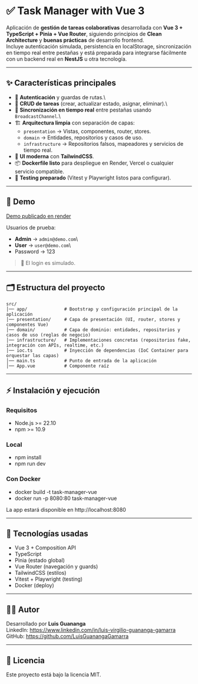 # ✅ Task Manager with Vue 3

Aplicación de **gestión de tareas colaborativas** desarrollada con **Vue
3 + TypeScript + Pinia + Vue Router**, siguiendo principios de **Clean
Architecture** y **buenas prácticas** de desarrollo frontend.\
Incluye autenticación simulada, persistencia en
localStorage, sincronización en tiempo real entre pestañas y está
preparada para integrarse fácilmente con un backend real en **NestJS** u
otra tecnología.

------------------------------------------------------------------------

## ✨ Características principales

-   🔐 **Autenticación** y guardas de rutas.\
-   📝 **CRUD de tareas** (crear, actualizar estado, asignar,
    eliminar).\
-   🔄 **Sincronización en tiempo real** entre pestañas usando
    `BroadcastChannel`.\
-   🏗 **Arquitectura limpia** con separación de capas:
    -   `presentation` → Vistas, componentes, router, stores.
    -   `domain` → Entidades, repositorios y casos de uso.
    -   `infrastructure` → Repositorios falsos, mapeadores y servicios
        de tiempo real.
-   🎨 **UI moderna** con **TailwindCSS**.
-   📦 **Dockerfile listo** para despliegue en Render, Vercel o
    cualquier servicio compatible.
-   🧪 **Testing preparado** (Vitest y Playwright listos para
    configurar).

------------------------------------------------------------------------

## 🚀 Demo

[Demo publicado en render](https://task-manager-with-vue.onrender.com)

Usuarios de prueba:

-   **Admin** → `admin@demo.com`\
-   **User** → `user@demo.com`\
-   Password → 123

> 🔑 El login es simulado.

------------------------------------------------------------------------

## 🗂️ Estructura del proyecto

    src/
    │── app/              # Bootstrap y configuración principal de la aplicación
    │── presentation/     # Capa de presentación (UI, router, stores y componentes Vue)
    │── domain/           # Capa de dominio: entidades, repositorios y casos de uso (reglas de negocio)
    │── infrastructure/   # Implementaciones concretas (repositorios fake, integración con APIs, realtime, etc.)
    │── ioc.ts            # Inyección de dependencias (IoC Container para orquestar las capas)
    │── main.ts           # Punto de entrada de la aplicación
    │── App.vue           # Componente raíz
------------------------------------------------------------------------

## ⚡ Instalación y ejecución

### Requisitos

-   Node.js \>= 22.10
-   npm \>= 10.9

### Local

- npm install
- npm run dev 

### Con Docker

- docker build -t task-manager-vue 
- docker run -p 8080:80 task-manager-vue

La app estará disponible en http://localhost:8080

------------------------------------------------------------------------

## 🧩 Tecnologías usadas

-   Vue 3 + Composition API
-   TypeScript
-   Pinia (estado global)
-   Vue Router (navegación y guards)
-   TailwindCSS (estilos)
-   Vitest + Playwright (testing)
-   Docker (deploy)

------------------------------------------------------------------------
## 👨‍💻 Autor

Desarrollado por **Luis Guananga**\
LinkedIn: https://www.linkedin.com/in/luis-virgilio-guananga-gamarra \
GitHub: https://github.com/LuisGuanangaGamarra

------------------------------------------------------------------------

## 📝 Licencia

Este proyecto está bajo la licencia MIT.